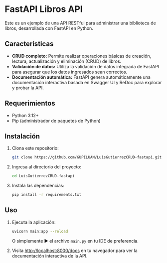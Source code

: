 # FastAPI Libros API

Este es un ejemplo de una API RESTful para administrar una biblioteca de libros, desarrollada con FastAPI en Python.

## Características

- **CRUD completo:** Permite realizar operaciones básicas de creación, lectura, actualización y eliminación (CRUD) de libros.
- **Validación de datos:** Utiliza la validación de datos integrada de FastAPI para asegurar que los datos ingresados sean correctos.
- **Documentación automática:** FastAPI genera automáticamente una documentación interactiva basada en Swagger UI y ReDoc para explorar y probar la API.


## Requerimientos

- Python 3.12+
- Pip (administrador de paquetes de Python)

## Instalación

1. Clona este repositorio:

    ```bash
    git clone https://github.com/GUPILUAN/LuisGutierrezCRUD-fastapi.git
    ```

2. Ingresa al directorio del proyecto:

    ```bash
    cd LuisGutierrezCRUD-fastapi
    ```

3. Instala las dependencias:

    ```bash
    pip install -r requirements.txt
    ```

## Uso

1. Ejecuta la aplicación:

    ```bash
    uvicorn main:app --reload
    ```
    O simplemente ▶️ el archivo `main.py` en tu IDE de preferencia.

2. Visita [http://localhost:8000/docs](http://localhost:8000/docs) en tu navegador para ver la documentación interactiva de la API.

